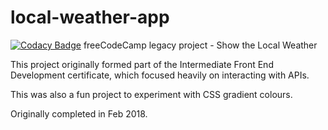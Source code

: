 # local-weather-app
[![Codacy Badge](https://app.codacy.com/project/badge/Grade/5b115019bb7944fdae44d53ea7c27c54)](https://www.codacy.com/gh/tupelobound/local-weather-app/dashboard?utm_source=github.com&amp;utm_medium=referral&amp;utm_content=tupelobound/local-weather-app&amp;utm_campaign=Badge_Grade)
freeCodeCamp legacy project - Show the Local Weather

This project originally formed part of the Intermediate Front End Development certificate, which focused heavily on interacting with APIs.

This was also a fun project to experiment with CSS gradient colours.

Originally completed in Feb 2018.

